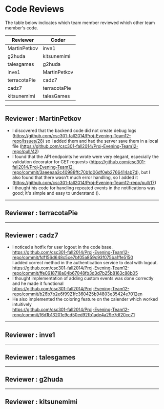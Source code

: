 # Code Reviews

The table below indicates which team member reviewed which other team member's code.

| Reviewer | Coder |
| -------- | ----- |
| MartinPetkov |  inve1 |
| g2huda |  kitsunemimi |
| talesgames |  g2huda |
| inve1 |  MartinPetkov |
| terracotaPie |  cadz7 |
| cadz7 |   terracotaPie |
| kitsunemimi |   talesGames |


-----

## Reviewer : MartinPetkov

* I discovered that the backend code did not create debug logs (https://github.com/csc301-fall2014/Proj-Evening-Team12-repo/issues/28) so I added them and had the server save them in a local file (https://github.com/csc301-fall2014/Proj-Evening-Team12-repo/pull/42)
* I found that the API endpoints he wrote were very elegant, especially the validation decorator for GET requests (https://github.com/csc301-fall2014/Proj-Evening-Team12-repo/commit/3aeeeaa3c40988ffc70b1d06df0eb2766414ab7d), but I also found that there wasn't much error handling, so I added it (https://github.com/csc301-fall2014/Proj-Evening-Team12-repo/pull/17)
* I thought his code for handling repeated events in the notifications was good; it's simple and easy to understand ().

-----

## Reviewer : terracotaPie

-----

## Reviewer : cadz7
* I noticed a hotfix for user logout in the code base.  
https://github.com/csc301-fall2014/Proj-Evening-Team12-repo/commit/fdf156d648c5ce7bf05a859c93f075ba1ffe5150    
I added correct method in the authentication service to deal with logout.  
https://github.com/csc301-fall2014/Proj-Evening-Team12-repo/commit/ffe0618718a04b67048fb3d3d7b25b8163c88b05  
* I thought implementation of adding custom events was done correctly and he made it functional  
https://github.com/csc301-fall2014/Proj-Evening-Team12-repo/commit/b26b7b2e6f9921fc360425b94803e35424e7012en  
* He also implemented the coloring feature on the calender which worked intuitively  
https://github.com/csc301-fall2014/Proj-Evening-Team12-repo/commit/f6d1b13201e9cd50ed92fb1ade4a29e7df20cc71

-----

## Reviewer : inve1

-----

## Reviewer : talesgames

-----

## Reviewer : g2huda

-----

## Reviewer : kitsunemimi

